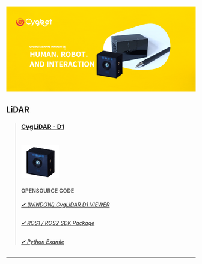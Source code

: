 <h1 align="left">
  <img src="img/brand.png" width="800"/>
</h1>

## LiDAR 
>### [CygLiDAR - D1](https://github.com/CygLiDAR-ROS)
><h1 align="left">
>  <img src="img/D1_IMAGE.png" width="100"/>
></h1>
>
> #### OPENSOURCE CODE
>
> ###### [✔ (WINDOW) CygLiDAR D1 VIEWER](https://www.cygbot.com/downloads)
>
> ###### [✔ ROS1 / ROS2 SDK Package](https://github.com/CygLiDAR-ROS/cyglidar_d1)
> 
> ###### [✔ Python Examle](https://github.com/CygLiDAR-ROS/cyglidarPython)
------------------------
